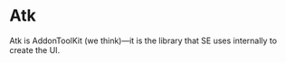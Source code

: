 # Atk

Atk is AddonToolKit (we think)&mdash;it is the library that SE uses internally
to create the UI.
